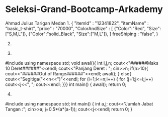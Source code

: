 # Seleksi-Grand-Bootcamp-Arkademy
Ahmad Julius Tarigan
Medan
1.
{
"itemId" : "12341822",
"itemName" : "basic_t-shirt",
"price" : "70000",
"ColorAndSize" : [
	{"Color":"Red", "Size":["S,M,L"]},
	{"Color":"solid_Black", "Size":["M,L"]},
]
freeShiping : "false",
}

2.
<script type="text/javascript">
function validasi_input(form){
   pola_username=/^[a-z]{5}$+_.[A-Z]{2}$/;
   if (!pola_username.test(form.username.value)){
      alert ('Salah');
      form.username.focus();
      return false;
   }
return (true);
}
</script>

3.
#include <iostream>
using namespace std;
void awal(){
  int i,j,n;
    cout<<"######Maks 10 Deret######"<<endl;
    cout<<"Panjang Deret : ";
    cin>>n;
    if(n>10){
	 cout<<"######Out of Range######"<<endl;
	 awal();
	 }
	 else{
	cout<<"Segitiga("<<n<<")"<<endl;
     for (i=1;i<=n;i++) {
        for (j=1;j<=i;j++) 
             cout<<j<<", ";
             cout<<endl;
    }}}
int main() {
awal();
return 0;

4.
#include <iostream>
using namespace std;
int main() {
    int a,j;
	cout<<"Jumlah Jabat Tangan :";
	cin>>a;
    j=0.5*(a*(a-1));
    cout<<j<<endl;
        return 0;
}


